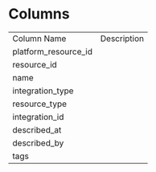 # Columns  

<table>
	<tr><td>Column Name</td><td>Description</td></tr>
	<tr><td>platform_resource_id</td><td></td></tr>
	<tr><td>resource_id</td><td></td></tr>
	<tr><td>name</td><td></td></tr>
	<tr><td>integration_type</td><td></td></tr>
	<tr><td>resource_type</td><td></td></tr>
	<tr><td>integration_id</td><td></td></tr>
	<tr><td>described_at</td><td></td></tr>
	<tr><td>described_by</td><td></td></tr>
	<tr><td>tags</td><td></td></tr>
</table>